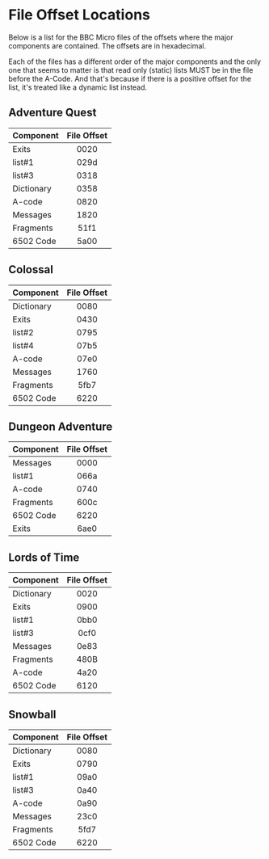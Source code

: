 
# File Offset Locations

Below is a list for the BBC Micro files of the offsets where the major components are contained. The offsets are in hexadecimal. 

Each of the files has a different order of the major components and the only one that seems to matter is that read only (static) lists MUST be in the file before the A-Code.  And that's because if there is a positive offset for the list, it's treated like a dynamic list instead. 

## Adventure Quest

|Component|File Offset|
|:---|:---:|
|Exits|0020|
|list#1|029d|
|list#3|0318|
|Dictionary|0358|
|A-code|0820|
|Messages|1820|
|Fragments|51f1|
|6502 Code|5a00|

## Colossal 

|Component|File Offset|
|:---|:---:|
|Dictionary|0080|
|Exits|0430|
|list#2|0795|
|list#4|07b5|
|A-code|07e0|
|Messages|1760|
|Fragments|5fb7|
|6502 Code|6220|

## Dungeon Adventure

|Component|File Offset|
|:---|:---:|
|Messages|0000|
|list#1|066a|
|A-code|0740|
|Fragments|600c|
|6502 Code|6220|
|Exits|6ae0|

## Lords of Time

|Component|File Offset|
|:---|:---:|
|Dictionary|0020|
|Exits|0900|
|list#1|0bb0|
|list#3|0cf0|
|Messages|0e83|
|Fragments|480B|
|A-code|4a20|
|6502 Code|6120|

## Snowball

|Component|File Offset|
|:---|:---:|
|Dictionary|0080|
|Exits|0790|
|list#1|09a0|
|list#3|0a40|
|A-code|0a90|
|Messages|23c0|
|Fragments|5fd7|
|6502 Code|6220|

